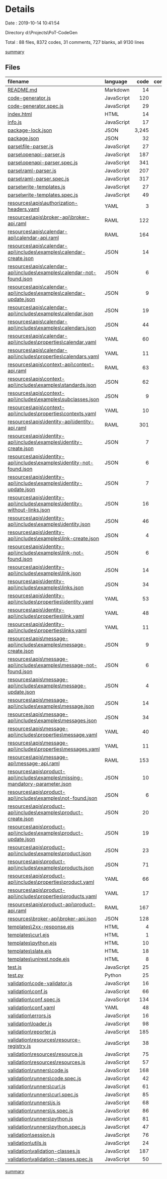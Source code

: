 # Details

Date : 2019-10-14 10:41:54

Directory d:\Projects\PoT-CodeGen

Total : 88 files,  8372 codes, 31 comments, 727 blanks, all 9130 lines

[summary](results.md)

## Files
| filename | language | code | comment | blank | total |
| :--- | :--- | ---: | ---: | ---: | ---: |
| [README.md](file:///d%3A/Projects/PoT-CodeGen/README.md) | Markdown | 14 | 0 | 7 | 21 |
| [code-generator.js](file:///d%3A/Projects/PoT-CodeGen/code-generator.js) | JavaScript | 120 | 0 | 38 | 158 |
| [code-generator.spec.js](file:///d%3A/Projects/PoT-CodeGen/code-generator.spec.js) | JavaScript | 29 | 0 | 7 | 36 |
| [index.html](file:///d%3A/Projects/PoT-CodeGen/index.html) | HTML | 14 | 0 | 1 | 15 |
| [info.js](file:///d%3A/Projects/PoT-CodeGen/info.js) | JavaScript | 17 | 0 | 4 | 21 |
| [package-lock.json](file:///d%3A/Projects/PoT-CodeGen/package-lock.json) | JSON | 3,245 | 0 | 1 | 3,246 |
| [package.json](file:///d%3A/Projects/PoT-CodeGen/package.json) | JSON | 32 | 5 | 0 | 37 |
| [parse\file-parser.js](file:///d%3A/Projects/PoT-CodeGen/parse/file-parser.js) | JavaScript | 27 | 0 | 6 | 33 |
| [parse\openapi-parser.js](file:///d%3A/Projects/PoT-CodeGen/parse/openapi-parser.js) | JavaScript | 187 | 0 | 50 | 237 |
| [parse\openapi-parser.spec.js](file:///d%3A/Projects/PoT-CodeGen/parse/openapi-parser.spec.js) | JavaScript | 341 | 0 | 49 | 390 |
| [parse\raml-parser.js](file:///d%3A/Projects/PoT-CodeGen/parse/raml-parser.js) | JavaScript | 207 | 0 | 57 | 264 |
| [parse\raml-parser.spec.js](file:///d%3A/Projects/PoT-CodeGen/parse/raml-parser.spec.js) | JavaScript | 317 | 0 | 35 | 352 |
| [parse\write-templates.js](file:///d%3A/Projects/PoT-CodeGen/parse/write-templates.js) | JavaScript | 27 | 0 | 14 | 41 |
| [parse\write-templates.spec.js](file:///d%3A/Projects/PoT-CodeGen/parse/write-templates.spec.js) | JavaScript | 49 | 0 | 7 | 56 |
| [resources\apis\authorization-headers.yaml](file:///d%3A/Projects/PoT-CodeGen/resources/apis/authorization-headers.yaml) | YAML | 3 | 0 | 1 | 4 |
| [resources\apis\broker-api\broker-api.raml](file:///d%3A/Projects/PoT-CodeGen/resources/apis/broker-api/broker-api.raml) | RAML | 122 | 1 | 4 | 127 |
| [resources\apis\calendar-api\calendar-api.raml](file:///d%3A/Projects/PoT-CodeGen/resources/apis/calendar-api/calendar-api.raml) | RAML | 164 | 1 | 4 | 169 |
| [resources\apis\calendar-api\includes\examples\calendar-create.json](file:///d%3A/Projects/PoT-CodeGen/resources/apis/calendar-api/includes/examples/calendar-create.json) | JSON | 14 | 0 | 1 | 15 |
| [resources\apis\calendar-api\includes\examples\calendar-not-found.json](file:///d%3A/Projects/PoT-CodeGen/resources/apis/calendar-api/includes/examples/calendar-not-found.json) | JSON | 6 | 0 | 0 | 6 |
| [resources\apis\calendar-api\includes\examples\calendar-update.json](file:///d%3A/Projects/PoT-CodeGen/resources/apis/calendar-api/includes/examples/calendar-update.json) | JSON | 9 | 0 | 1 | 10 |
| [resources\apis\calendar-api\includes\examples\calendar.json](file:///d%3A/Projects/PoT-CodeGen/resources/apis/calendar-api/includes/examples/calendar.json) | JSON | 19 | 0 | 1 | 20 |
| [resources\apis\calendar-api\includes\examples\calendars.json](file:///d%3A/Projects/PoT-CodeGen/resources/apis/calendar-api/includes/examples/calendars.json) | JSON | 44 | 0 | 1 | 45 |
| [resources\apis\calendar-api\includes\properties\calendar.yaml](file:///d%3A/Projects/PoT-CodeGen/resources/apis/calendar-api/includes/properties/calendar.yaml) | YAML | 60 | 0 | 1 | 61 |
| [resources\apis\calendar-api\includes\properties\calendars.yaml](file:///d%3A/Projects/PoT-CodeGen/resources/apis/calendar-api/includes/properties/calendars.yaml) | YAML | 11 | 0 | 0 | 11 |
| [resources\apis\context-api\context-api.raml](file:///d%3A/Projects/PoT-CodeGen/resources/apis/context-api/context-api.raml) | RAML | 63 | 1 | 2 | 66 |
| [resources\apis\context-api\includes\examples\standards.json](file:///d%3A/Projects/PoT-CodeGen/resources/apis/context-api/includes/examples/standards.json) | JSON | 62 | 0 | 2 | 64 |
| [resources\apis\context-api\includes\examples\subclasses.json](file:///d%3A/Projects/PoT-CodeGen/resources/apis/context-api/includes/examples/subclasses.json) | JSON | 9 | 0 | 0 | 9 |
| [resources\apis\context-api\includes\properties\contexts.yaml](file:///d%3A/Projects/PoT-CodeGen/resources/apis/context-api/includes/properties/contexts.yaml) | YAML | 10 | 0 | 0 | 10 |
| [resources\apis\identity-api\identity-api.raml](file:///d%3A/Projects/PoT-CodeGen/resources/apis/identity-api/identity-api.raml) | RAML | 301 | 1 | 2 | 304 |
| [resources\apis\identity-api\includes\examples\identity-create.json](file:///d%3A/Projects/PoT-CodeGen/resources/apis/identity-api/includes/examples/identity-create.json) | JSON | 7 | 0 | 1 | 8 |
| [resources\apis\identity-api\includes\examples\identity-not-found.json](file:///d%3A/Projects/PoT-CodeGen/resources/apis/identity-api/includes/examples/identity-not-found.json) | JSON | 6 | 0 | 0 | 6 |
| [resources\apis\identity-api\includes\examples\identity-update.json](file:///d%3A/Projects/PoT-CodeGen/resources/apis/identity-api/includes/examples/identity-update.json) | JSON | 7 | 0 | 1 | 8 |
| [resources\apis\identity-api\includes\examples\identity-without-links.json](file:///d%3A/Projects/PoT-CodeGen/resources/apis/identity-api/includes/examples/identity-without-links.json) | JSON | 16 | 0 | 1 | 17 |
| [resources\apis\identity-api\includes\examples\identity.json](file:///d%3A/Projects/PoT-CodeGen/resources/apis/identity-api/includes/examples/identity.json) | JSON | 46 | 0 | 1 | 47 |
| [resources\apis\identity-api\includes\examples\link-create.json](file:///d%3A/Projects/PoT-CodeGen/resources/apis/identity-api/includes/examples/link-create.json) | JSON | 4 | 0 | 1 | 5 |
| [resources\apis\identity-api\includes\examples\link-not-found.json](file:///d%3A/Projects/PoT-CodeGen/resources/apis/identity-api/includes/examples/link-not-found.json) | JSON | 6 | 0 | 0 | 6 |
| [resources\apis\identity-api\includes\examples\link.json](file:///d%3A/Projects/PoT-CodeGen/resources/apis/identity-api/includes/examples/link.json) | JSON | 14 | 0 | 1 | 15 |
| [resources\apis\identity-api\includes\examples\links.json](file:///d%3A/Projects/PoT-CodeGen/resources/apis/identity-api/includes/examples/links.json) | JSON | 34 | 0 | 1 | 35 |
| [resources\apis\identity-api\includes\properties\identity.yaml](file:///d%3A/Projects/PoT-CodeGen/resources/apis/identity-api/includes/properties/identity.yaml) | YAML | 53 | 0 | 1 | 54 |
| [resources\apis\identity-api\includes\properties\link.yaml](file:///d%3A/Projects/PoT-CodeGen/resources/apis/identity-api/includes/properties/link.yaml) | YAML | 48 | 0 | 1 | 49 |
| [resources\apis\identity-api\includes\properties\links.yaml](file:///d%3A/Projects/PoT-CodeGen/resources/apis/identity-api/includes/properties/links.yaml) | YAML | 11 | 0 | 0 | 11 |
| [resources\apis\message-api\includes\examples\message-create.json](file:///d%3A/Projects/PoT-CodeGen/resources/apis/message-api/includes/examples/message-create.json) | JSON | 9 | 0 | 1 | 10 |
| [resources\apis\message-api\includes\examples\message-not-found.json](file:///d%3A/Projects/PoT-CodeGen/resources/apis/message-api/includes/examples/message-not-found.json) | JSON | 6 | 0 | 0 | 6 |
| [resources\apis\message-api\includes\examples\message-update.json](file:///d%3A/Projects/PoT-CodeGen/resources/apis/message-api/includes/examples/message-update.json) | JSON | 4 | 0 | 1 | 5 |
| [resources\apis\message-api\includes\examples\message.json](file:///d%3A/Projects/PoT-CodeGen/resources/apis/message-api/includes/examples/message.json) | JSON | 14 | 0 | 1 | 15 |
| [resources\apis\message-api\includes\examples\messages.json](file:///d%3A/Projects/PoT-CodeGen/resources/apis/message-api/includes/examples/messages.json) | JSON | 34 | 0 | 1 | 35 |
| [resources\apis\message-api\includes\properties\message.yaml](file:///d%3A/Projects/PoT-CodeGen/resources/apis/message-api/includes/properties/message.yaml) | YAML | 40 | 0 | 1 | 41 |
| [resources\apis\message-api\includes\properties\messages.yaml](file:///d%3A/Projects/PoT-CodeGen/resources/apis/message-api/includes/properties/messages.yaml) | YAML | 11 | 0 | 0 | 11 |
| [resources\apis\message-api\message-api.raml](file:///d%3A/Projects/PoT-CodeGen/resources/apis/message-api/message-api.raml) | RAML | 153 | 1 | 3 | 157 |
| [resources\apis\product-api\includes\examples\missing-mandatory-parameter.json](file:///d%3A/Projects/PoT-CodeGen/resources/apis/product-api/includes/examples/missing-mandatory-parameter.json) | JSON | 10 | 0 | 0 | 10 |
| [resources\apis\product-api\includes\examples\not-found.json](file:///d%3A/Projects/PoT-CodeGen/resources/apis/product-api/includes/examples/not-found.json) | JSON | 6 | 0 | 0 | 6 |
| [resources\apis\product-api\includes\examples\product-create.json](file:///d%3A/Projects/PoT-CodeGen/resources/apis/product-api/includes/examples/product-create.json) | JSON | 20 | 0 | 1 | 21 |
| [resources\apis\product-api\includes\examples\product-update.json](file:///d%3A/Projects/PoT-CodeGen/resources/apis/product-api/includes/examples/product-update.json) | JSON | 19 | 0 | 1 | 20 |
| [resources\apis\product-api\includes\examples\product.json](file:///d%3A/Projects/PoT-CodeGen/resources/apis/product-api/includes/examples/product.json) | JSON | 23 | 0 | 1 | 24 |
| [resources\apis\product-api\includes\examples\products.json](file:///d%3A/Projects/PoT-CodeGen/resources/apis/product-api/includes/examples/products.json) | JSON | 71 | 0 | 1 | 72 |
| [resources\apis\product-api\includes\properties\product.yaml](file:///d%3A/Projects/PoT-CodeGen/resources/apis/product-api/includes/properties/product.yaml) | YAML | 66 | 0 | 1 | 67 |
| [resources\apis\product-api\includes\properties\products.yaml](file:///d%3A/Projects/PoT-CodeGen/resources/apis/product-api/includes/properties/products.yaml) | YAML | 17 | 0 | 1 | 18 |
| [resources\apis\product-api\product-api.raml](file:///d%3A/Projects/PoT-CodeGen/resources/apis/product-api/product-api.raml) | RAML | 167 | 1 | 2 | 170 |
| [resources\broker-api\broker-api.json](file:///d%3A/Projects/PoT-CodeGen/resources/broker-api/broker-api.json) | JSON | 128 | 0 | 0 | 128 |
| [templates\2xx-response.ejs](file:///d%3A/Projects/PoT-CodeGen/templates/2xx-response.ejs) | HTML | 4 | 0 | 0 | 4 |
| [templates\curl.ejs](file:///d%3A/Projects/PoT-CodeGen/templates/curl.ejs) | HTML | 1 | 0 | 0 | 1 |
| [templates\python.ejs](file:///d%3A/Projects/PoT-CodeGen/templates/python.ejs) | HTML | 10 | 0 | 2 | 12 |
| [templates\slate.ejs](file:///d%3A/Projects/PoT-CodeGen/templates/slate.ejs) | HTML | 18 | 0 | 11 | 29 |
| [templates\unirest.node.ejs](file:///d%3A/Projects/PoT-CodeGen/templates/unirest.node.ejs) | HTML | 8 | 0 | 1 | 9 |
| [test.js](file:///d%3A/Projects/PoT-CodeGen/test.js) | JavaScript | 25 | 1 | 5 | 31 |
| [test.py](file:///d%3A/Projects/PoT-CodeGen/test.py) | Python | 25 | 2 | 8 | 35 |
| [validation\code-validator.js](file:///d%3A/Projects/PoT-CodeGen/validation/code-validator.js) | JavaScript | 16 | 0 | 6 | 22 |
| [validation\conf.js](file:///d%3A/Projects/PoT-CodeGen/validation/conf.js) | JavaScript | 66 | 0 | 15 | 81 |
| [validation\conf.spec.js](file:///d%3A/Projects/PoT-CodeGen/validation/conf.spec.js) | JavaScript | 134 | 0 | 13 | 147 |
| [validation\conf.yaml](file:///d%3A/Projects/PoT-CodeGen/validation/conf.yaml) | YAML | 48 | 0 | 4 | 52 |
| [validation\errors.js](file:///d%3A/Projects/PoT-CodeGen/validation/errors.js) | JavaScript | 16 | 0 | 1 | 17 |
| [validation\loader.js](file:///d%3A/Projects/PoT-CodeGen/validation/loader.js) | JavaScript | 98 | 0 | 28 | 126 |
| [validation\reporter.js](file:///d%3A/Projects/PoT-CodeGen/validation/reporter.js) | JavaScript | 185 | 0 | 46 | 231 |
| [validation\resources\resource-registry.js](file:///d%3A/Projects/PoT-CodeGen/validation/resources/resource-registry.js) | JavaScript | 38 | 0 | 10 | 48 |
| [validation\resources\resource.js](file:///d%3A/Projects/PoT-CodeGen/validation/resources/resource.js) | JavaScript | 75 | 17 | 19 | 111 |
| [validation\resources\resources.js](file:///d%3A/Projects/PoT-CodeGen/validation/resources/resources.js) | JavaScript | 57 | 0 | 16 | 73 |
| [validation\runners\code.js](file:///d%3A/Projects/PoT-CodeGen/validation/runners/code.js) | JavaScript | 168 | 0 | 35 | 203 |
| [validation\runners\code.spec.js](file:///d%3A/Projects/PoT-CodeGen/validation/runners/code.spec.js) | JavaScript | 42 | 0 | 8 | 50 |
| [validation\runners\curl.js](file:///d%3A/Projects/PoT-CodeGen/validation/runners/curl.js) | JavaScript | 61 | 0 | 16 | 77 |
| [validation\runners\curl.spec.js](file:///d%3A/Projects/PoT-CodeGen/validation/runners/curl.spec.js) | JavaScript | 85 | 0 | 12 | 97 |
| [validation\runners\js.js](file:///d%3A/Projects/PoT-CodeGen/validation/runners/js.js) | JavaScript | 68 | 0 | 15 | 83 |
| [validation\runners\js.spec.js](file:///d%3A/Projects/PoT-CodeGen/validation/runners/js.spec.js) | JavaScript | 86 | 0 | 21 | 107 |
| [validation\runners\python.js](file:///d%3A/Projects/PoT-CodeGen/validation/runners/python.js) | JavaScript | 81 | 0 | 16 | 97 |
| [validation\runners\python.spec.js](file:///d%3A/Projects/PoT-CodeGen/validation/runners/python.spec.js) | JavaScript | 47 | 0 | 14 | 61 |
| [validation\session.js](file:///d%3A/Projects/PoT-CodeGen/validation/session.js) | JavaScript | 76 | 0 | 23 | 99 |
| [validation\utils.js](file:///d%3A/Projects/PoT-CodeGen/validation/utils.js) | JavaScript | 24 | 0 | 7 | 31 |
| [validation\validation-classes.js](file:///d%3A/Projects/PoT-CodeGen/validation/validation-classes.js) | JavaScript | 187 | 0 | 43 | 230 |
| [validation\validation-classes.spec.js](file:///d%3A/Projects/PoT-CodeGen/validation/validation-classes.spec.js) | JavaScript | 50 | 0 | 11 | 61 |

[summary](results.md)